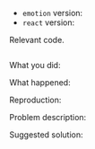 <!--
Thanks for your interest in the project. I appreciate bugs filed and PRs submitted!
Please make sure that you are familiar with and follow the Code of Conduct for
this project (found in the CODE_OF_CONDUCT.md file).

Please fill out this template with all the relevant information so we can
understand what's going on and fix the issue.

I'll probably ask you to submit the fix (after giving some direction). If you've
never done that before, that's great! Check this free short video tutorial to
learn how: http://kcd.im/pull-request
-->

- `emotion` version:
- `react` version:

Relevant code.

```javascript

```


What you did:



What happened:

<!-- 
Please provide the full error message/screenshots/anything
 
Your bug will get fixed much faster if we can easily run your code. Please paste the link to your CodeSandbox below.
-->

Reproduction:


<!--

If possible, create a CodeSandbox (https://codesandbox.io/s/new) or fork this CodeSandbox (https://codesandbox.io/s/pk1qjqpw67) and add a repoduction of your issue.

Does it seem like the issue is only happening to you?

If this is the case and you can't reproduce it in a CodeSandbox, your best hope of a solution will be to
create a github repo that we can download and tinker with. 
-->
Problem description:



Suggested solution:

